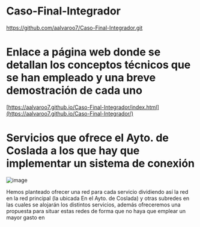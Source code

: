 # Caso-Final-Integrador
https://github.com/aalvaroo7/Caso-Final-Integrador.git

# Enlace a página web donde se detallan los conceptos técnicos que se han empleado y una breve demostración de cada uno

[https://aalvaroo7.github.io/Caso-Final-Integrador/index.html](https://aalvaroo7.github.io/Caso-Final-Integrador/)

# Servicios que ofrece el Ayto. de Coslada a los que hay que implementar un sistema de conexión

![image](https://github.com/user-attachments/assets/cb0bc9ed-2afb-47b4-ac5c-1d4304016382)

Hemos planteado ofrecer una red para cada servicio dividiendo así la red en la red principal (la ubicada En el Ayto. de Coslada) y otras subredes en las cuales se alojarán los distintos servicios, además ofreceremos una propuesta para situar estas redes de forma que no haya que emplear un mayor gasto en 

